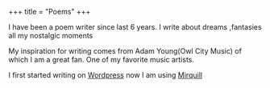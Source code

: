 +++
title = "Poems"
+++

I have been a poem writer since last 6 years. I write about dreams ,fantasies all my nostalgic moments

<!--more-->

My inspiration for writing comes from Adam Young(Owl City Music) of which I am a great fan. One of my favorite music artists.

I first started writing on [Wordpress](https://stalwartsteven.wordpress.com/) now I am using [Mirquill](https://www.miraquill.com/user.html?username=miraquillstevejose.html)
